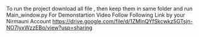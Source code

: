 To run the project download all file , then keep them in same folder and run Main_window.py
For Demonstartion Video Follow Following Link by your Nirmauni Account
https://drive.google.com/file/d/1ZMInQYfSkcwkz5GTsjn-NO7lyxWzzEBo/view?usp=sharing
